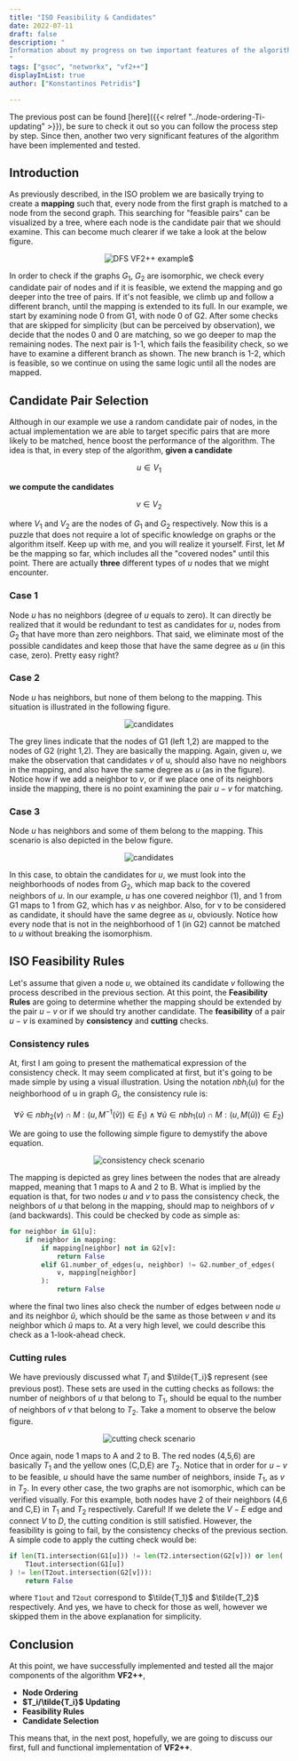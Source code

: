 ```yaml
---
title: "ISO Feasibility & Candidates"
date: 2022-07-11
draft: false
description: "
Information about my progress on two important features of the algorithm.
"
tags: ["gsoc", "networkx", "vf2++"]
displayInList: true
author: ["Konstantinos Petridis"]

---
```


The previous post can be found [here]({{< relref "../node-ordering-Ti-updating" >}}), be sure to check it out so you
can
follow the process step by step. Since then, another two very significant features of the algorithm have been
implemented and tested.

## Introduction

As previously described, in the ISO problem we are basically trying to create a **mapping** such that, every node
from the first graph is matched to a node from the second graph. This searching for "feasible pairs" can be visualized
by a tree, where each node is the candidate pair that we should examine. This can become much clearer if we take a look
at the below figure.

<center><img src="dfs.png" alt="DFS VF2++ example$"/></center>

In order to check if the graphs $G_1$, $G_2$ are isomorphic, we check every candidate pair of nodes and if it is
feasible, we extend the mapping and go deeper into the tree of pairs. If it's not feasible, we climb up and follow a
different branch, until the mapping is extended to its full. In our example, we start by examining node 0 from G1, with
node 0 of G2. After some checks that are skipped for simplicity (but can be perceived by observation), we decide that the
nodes 0 and 0 are matching, so we go deeper to map the remaining nodes. The next pair is 1-1, which fails the
feasibility check, so we have to examine a different branch as shown. The new branch is 1-2, which is feasible, so we
continue on using the same logic until all the nodes are mapped.

## Candidate Pair Selection

Although in our example we use a random candidate pair of nodes, in the actual implementation we are able to target
specific pairs that are more likely to be matched, hence boost the performance of the algorithm. The idea is that, in
every step of the algorithm, **given a candidate**

$$u\in V_1$$

**we compute the candidates**

$$v\in V_2$$

where $V_1$ and $V_2$ are the nodes of $G_1$ and $G_2$ respectively. Now this is a puzzle that does not require a lot of
specific knowledge on graphs or the algorithm itself. Keep up with me, and you will realize it yourself. First, let $M$
be the mapping so far, which includes all the "covered nodes" until this point. There are actually **three** different
types of $u$ nodes that we might encounter.

### Case 1

Node $u$ has no neighbors (degree of $u$ equals to zero). It can directly be realized that it would be redundant to test
as candidates for $u$, nodes from $G_2$ that have more than zero neighbors. That said, we eliminate most of the possible
candidates and keep those that have the same degree as $u$ (in this case, zero). Pretty easy right?

### Case 2

Node $u$ has neighbors, but none of them belong to the mapping. This situation is illustrated in the following figure.

<center><img src="c2.png" alt="candidates"/></center>

The grey lines indicate that the nodes of G1 (left 1,2) are mapped to the nodes of G2 (right 1,2). They are basically
the mapping. Again, given $u$, we make the observation that candidates $v$ of u, should also have no neighbors in the
mapping, and also have the same degree as $u$ (as in the figure). Notice how if we add a neighbor to $v$, or if we place
one of its neighbors inside the mapping, there is no point examining the pair $u-v$ for matching.

### Case 3

Node $u$ has neighbors and some of them belong to the mapping. This scenario is also depicted in the below figure.

<center><img src="c3.png" alt="candidates"/></center>

In this case, to obtain the candidates for $u$, we must look into the neighborhoods of nodes from $G_2$, which map back
to the covered neighbors of $u$. In our example, $u$ has one covered neighbor (1), and 1 from G1 maps to 1 from G2,
which has $v$ as neighbor. Also, for v to be considered as candidate, it should have the same degree as $u$, obviously.
Notice how every node that is not in the neighborhood of 1 (in G2) cannot be matched to $u$ without breaking the
isomorphism.

## ISO Feasibility Rules

Let's assume that given a node $u$, we obtained its candidate $v$ following the process described in the previous section.
At this point, the **Feasibility Rules** are going to determine whether the mapping should be extended by the pair $u-v$
or if we should try another candidate. The **feasibility** of a pair $u-v$ is examined by **consistency** and
**cutting** checks.

### Consistency rules

At, first I am going to present the mathematical expression of the consistency check. It may seem complicated at first,
but it's going to be made simple by using a visual illustration. Using the notation $nbh_i(u)$ for the neighborhood of u
in graph $G_i$, the consistency rule is:

$$\forall\tilde{v}\in nbh_2(v)\cap M:(u, M^{-1}(\tilde{v}))\in E_1) \wedge \forall\tilde{u}\in nbh_1(u)\cap M:(u, M(\tilde{u}))\in E_2)$$

We are going to use the following simple figure to demystify the above equation.

<center><img src="const.png" alt="consistency check scenario"/></center>

The mapping is depicted as grey lines between the nodes that are already mapped, meaning that 1 maps to A and 2 to B.
What is implied by the equation is that, for two nodes $u$ and $v$ to pass the consistency check, the neighbors of $u$
that belong in the mapping, should map to neighbors of $v$ (and backwards). This could be checked by code as simple
as:

```python
for neighbor in G1[u]:
    if neighbor in mapping:
        if mapping[neighbor] not in G2[v]:
            return False
        elif G1.number_of_edges(u, neighbor) != G2.number_of_edges(
            v, mapping[neighbor]
        ):
            return False
```

where the final two lines also check the number of edges between node $u$ and its neighbor $\tilde{u}$, which should be
the same as those between $v$ and its neighbor which $\tilde{u}$ maps to. At a very high level, we could describe this
check as a 1-look-ahead check.

### Cutting rules

We have previously discussed what $T_i$ and $\tilde{T_i}$ represent (see previous post). These sets are used in the
cutting checks as follows: the number of neighbors of $u$ that belong to $T_1$, should be equal to the number of
neighbors of $v$ that belong to $T_2$. Take a moment to observe the below figure.

<center><img src="cut.png" alt="cutting check scenario"/></center>

Once again, node 1 maps to A and 2 to B. The red nodes (4,5,6) are basically $T_1$ and the yellow ones (C,D,E) are $T_2$.
Notice that in order for $u-v$ to be feasible, $u$ should have the same number of neighbors, inside $T_1$,
as $v$ in $T_2$. In every other case, the two graphs are not isomorphic, which can be verified visually. For this
example, both nodes have 2 of their neighbors (4,6 and C,E) in $T_1$ and $T_2$ respectively. Careful! If we delete the
$V-E$ edge and connect $V$ to $D$, the cutting condition is still satisfied. However, the feasibility is going to fail,
by the consistency checks of the previous section. A simple code to apply the cutting check would be:

```python
if len(T1.intersection(G1[u])) != len(T2.intersection(G2[v])) or len(
    T1out.intersection(G1[u])
) != len(T2out.intersection(G2[v])):
    return False
```

where `T1out` and `T2out` correspond to $\tilde{T_1}$ and $\tilde{T_2}$ respectively. And yes, we have to check for
those as well, however we skipped them in the above explanation for simplicity.

## Conclusion

At this point, we have successfully implemented and tested all the major components of the algorithm **VF2++**,

- **Node Ordering**
- **$T_i/\tilde{T_i}$ Updating**
- **Feasibility Rules**
- **Candidate Selection**

This means that, in the next post, hopefully, we are going to discuss our first, full and functional implementation of
**VF2++**.
